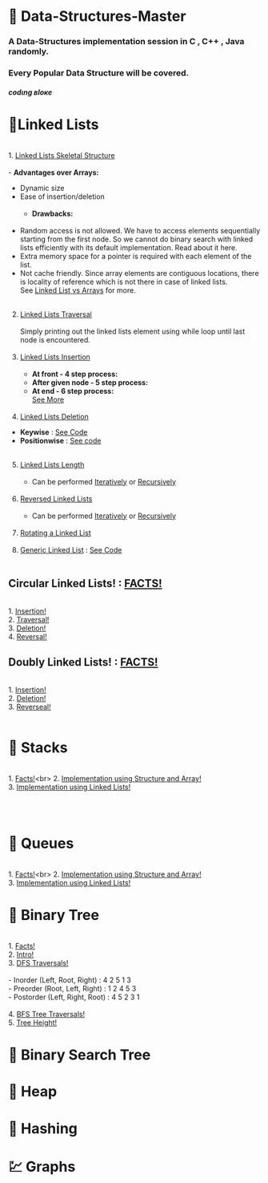 # :memo: **Data-Structures-Master**
### A Data-Structures implementation session in C , C++ , Java randomly.
### Every Popular Data Structure will be covered. 

##### **__codιng вloĸe__**<br>
# :fallen_leaf:Linked Lists<br>
<br>1. [Linked Lists Skeletal Structure](https://github.com/rjrockzz/Data-Structures-Master/blob/master/SimpleLinkedLists.c)<br><br>
    - **Advantages over Arrays:**
* Dynamic size
* Ease of insertion/deletion <br><br>
  - **Drawbacks:**<br><br>
* Random access is not allowed. We have to access elements sequentially starting from the first node. So we cannot do binary search with linked lists efficiently with its default implementation. Read about it here.
* Extra memory space for a pointer is required with each element of the list.
* Not cache friendly. Since array elements are contiguous locations, there is locality of reference which is not there in case of linked lists.  <br>
See [Linked List vs Arrays](https://github.com/rjrockzz/Data-Structures-Master/blob/master/Linked%20List%20vs%20Arrays) for more.<br><br>
2. [Linked Lists Traversal](https://github.com/rjrockzz/Data-Structures-Master/blob/master/LinkedListsTraversal.c)<br><br>
    Simply printing out the linked lists element using while loop until last node is encountered.
    <br><br>
3. [Linked Lists Insertion](https://github.com/rjrockzz/Data-Structures-Master/blob/master/LinkedListsInsertions.c)<br><br>
     - **At front - 4 step process:**<br>
     - **After given node - 5 step process:**<br>
     - **At end - 6 step process:**<br>[See More](https://github.com/rjrockzz/Data-Structures-Master/blob/master/Linked%20List%20Insertion%20Details)
    <br><br>
4. [Linked Lists Deletion](https://github.com/rjrockzz/Data-Structures-Master/blob/master/Linked%20List%20Deletion%20Details)<br>
  - **Keywise** : [See Code](https://github.com/rjrockzz/Data-Structures-Master/blob/master/LinkedListsDeletion.c)<br>
  - **Positionwise** : [See code](https://github.com/rjrockzz/Data-Structures-Master/blob/master/LinkedListsDeletionPosition.c)<br><br>
5. [Linked Lists Length](https://github.com/rjrockzz/Data-Structures-Master/blob/master/Linked%20Lists%20Length)<br><br>
    - Can be performed [Iteratively](https://github.com/rjrockzz/Data-Structures-Master/blob/master/LinkedListsNodesIteratively.c) or [Recursively](https://github.com/rjrockzz/Data-Structures-Master/blob/master/LinkedListsNodesRecursively.c)
    <br><br>
5. [Reversed Linked Lists](https://github.com/rjrockzz/Data-Structures-Master/blob/master/Linked%20Lists%20Reversal%20Details) <br><br>
    - Can be performed [Iteratively](https://github.com/rjrockzz/Data-Structures-Master/blob/master/ReverseLinkedListIterative.c) or [Recursively](https://github.com/rjrockzz/Data-Structures-Master/blob/master/LinkedListsReversalRecursively.c)
    <br><br>
6. [Rotating a Linked List](https://github.com/rjrockzz/Data-Structures-Master/blob/master/RotateLinkedLists.c)<br><br>
7. [Generic Linked List](https://github.com/rjrockzz/Data-Structures-Master/blob/master/Generics%20Linked%20List%20Details) : [See Code](https://github.com/rjrockzz/Data-Structures-Master/blob/master/GenericsLinkedLists.c)<br><br>

## Circular Linked Lists! : [FACTS!](https://github.com/rjrockzz/Data-Structures-Master/blob/master/Circular%20Linked%20Lists%20Facts)
<br>1. [Insertion!](https://github.com/rjrockzz/Data-Structures-Master/blob/master/CircularLinkedListInsertion.c)<br>
    2. [Traversal!](https://github.com/rjrockzz/Data-Structures-Master/blob/master/CircularLinkedListTraversal.c)<br>
    3. [Deletion!](https://github.com/rjrockzz/Data-Structures-Master/blob/master/CircularLinkedListsDeletion.c)<br>
    4. [Reversal!](https://github.com/rjrockzz/Data-Structures-Master/blob/master/CircularLinkedListsReversal.c)<br>

## Doubly Linked Lists! : [FACTS!](https://github.com/rjrockzz/Data-Structures-Master/blob/master/Doubly%20Linked%20Lists%20Facts!)
<br>1. [Insertion!](https://github.com/rjrockzz/Data-Structures-Master/blob/master/DoublyLinkedListsInsertion.c)<br>
    2. [Deletion!](https://github.com/rjrockzz/Data-Structures-Master/blob/master/DoublyLinkedListsDeletion.c)<br>
    3. [Reverseal!](https://github.com/rjrockzz/Data-Structures-Master/blob/master/DoublyLinkedListsReverse.c)<br>
<br>
# :hibiscus: Stacks
<br>1. [Facts!](https://github.com/rjrockzz/Data-Structures-Master/blob/master/Stack%20Fact!)<br>
    2. [Implementation using Structure and Array!](https://github.com/rjrockzz/Data-Structures-Master/blob/master/StackArraysWithStruct.c)<br>
    3. [Implementation using Linked Lists!](https://github.com/rjrockzz/Data-Structures-Master/blob/master/StackUsingLinkedLists.c)<br>

<br><br>
# :blossom: Queues
<br>1. [Facts!](https://github.com/rjrockzz/Data-Structures-Master/blob/master/Queue%20Facts!)<br>
    2. [Implementation using Structure and Array!](https://github.com/rjrockzz/Data-Structures-Master/blob/master/QueuesUsingArrays.c)<br>3. [Implementation using Linked Lists!](https://github.com/rjrockzz/Data-Structures-Master/blob/master/QueuesUsingLinkedLists.c)<br>
    
# :cherry_blossom: Binary Tree
<br>1. [Facts!](https://github.com/rjrockzz/Data-Structures-Master/blob/master/Binary%20Tree%20Facts!)
<br>2. [Intro!](https://github.com/rjrockzz/Data-Structures-Master/blob/master/BinaryIntro.c)<br>
    3. [DFS Traversals!](https://github.com/rjrockzz/Data-Structures-Master/blob/master/TraversalsDFS.c)<br><br>
        - Inorder (Left, Root, Right) : 4 2 5 1 3<br>
        - Preorder (Root, Left, Right) : 1 2 4 5 3<br>
        - Postorder (Left, Right, Root) : 4 5 2 3 1<br><br>
    4. [BFS Tree Traversals!](https://github.com/rjrockzz/Data-Structures-Master/blob/master/LevelOrderBFS.c)<br>
    5. [Tree Height!](https://github.com/rjrockzz/Data-Structures-Master/blob/master/TreeHeight.c)<br>
# :rose: Binary Search Tree

# :sunflower: Heap

# :bouquet: Hashing

# :chart: Graphs
